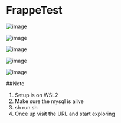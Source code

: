 # FrappeTest


![image](https://github.com/dishantraut/FrappeTest/assets/63045109/79b8c39a-2fa3-4698-a006-02f456ffc38a)

![image](https://github.com/dishantraut/FrappeTest/assets/63045109/40e7fa43-edfe-4d41-8a2d-ee588897914c)

![image](https://github.com/dishantraut/FrappeTest/assets/63045109/629e74df-c452-435b-bb26-b82222f9a740)

![image](https://github.com/dishantraut/FrappeTest/assets/63045109/b62a8cea-a69b-419e-aa7a-466b02f3ec18)

![image](https://github.com/dishantraut/FrappeTest/assets/63045109/4846c80a-a3d9-436e-8a37-8d658557cc7c)

##Note
1. Setup is on WSL2
2. Make sure the mysql is alive
4. sh run.sh
5. Once up visit the URL and start exploring

